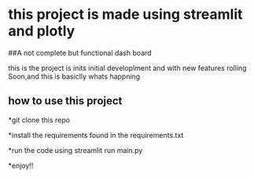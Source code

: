 # this project is made using streamlit and plotly

##A not complete but functional dash board

this is the project is inits initial developlment and with new features rolling Soon,and this is basiclly whats happning

## how to use this project

*git clone this repo

*install the requirements found in the requirements.txt

*run the code using streamlit run main.py

*enjoy!!

 
